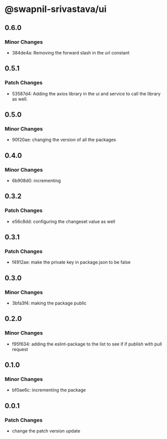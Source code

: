 # @swapnil-srivastava/ui

## 0.6.0

### Minor Changes

- 384de4a: Removing the forward slash in the url constant

## 0.5.1

### Patch Changes

- 53587d4: Adding the axios library in the ui and service to call the library as well.

## 0.5.0

### Minor Changes

- 90f20ae: changing the version of all the packages

## 0.4.0

### Minor Changes

- 6b908d0: incrementing

## 0.3.2

### Patch Changes

- e56c8dd: configuring the changeset value as well

## 0.3.1

### Patch Changes

- f4912ae: make the private key in package.json to be false

## 0.3.0

### Minor Changes

- 3bfa3f4: making the package public

## 0.2.0

### Minor Changes

- f95f634: adding the eslint-package to the list to see if if publish with pull request

## 0.1.0

### Minor Changes

- bf0ae6c: incrementing the package

## 0.0.1

### Patch Changes

- change the patch version update

